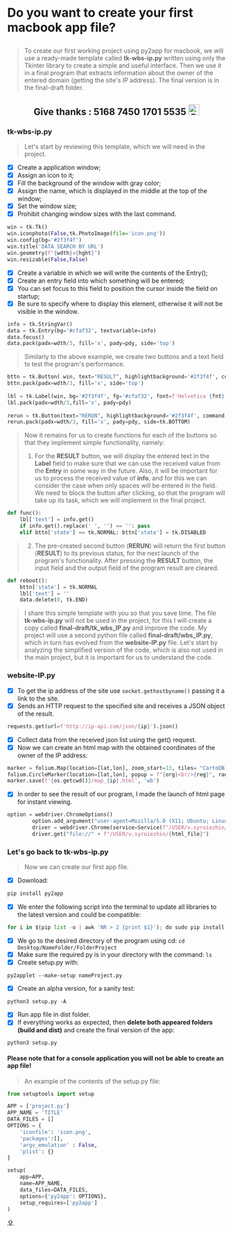 # <p id="UP">Do you want to create your first macbook app file?</p>

> To create our first working project using py2app for macbook, we will use a ready-made template called __tk-wbs-ip.py__ written using only the Tkinter library to create a simple and useful interface. Then we use it in a final program that extracts information about the owner of the entered domain (getting the site's IP address). The final version is in the final-draft folder.

## <p align="center">Give thanks : 5168 7450 1701 5535 <a href="https://en.privatbank.ua/all-ways-to-receive-send-an-international-transfer"><img src="https://upload.wikimedia.org/wikipedia/uk/f/ff/%D0%9B%D0%BE%D0%B3%D0%BE%D1%82%D0%B8%D0%BF_%D0%9F%D1%80%D0%B8%D0%B2%D0%B0%D1%8224.png" width = "25" alt="Privat Bank UA"> </a></p>

### tk-wbs-ip.py

> Let's start by reviewing this template, which we will need in the project.

- [X] Create a application window; 
- [X] Assign an icon to it; 
- [X] Fill the background of the window with gray color; 
- [X] Assign the name, which is displayed in the middle at the top of the window; 
- [X] Set the window size; 
- [X] Prohibit changing window sizes with the last command.
```python
win = tk.Tk()
win.iconphoto(False,tk.PhotoImage(file='icon.png'))
win.config(bg='#2f3f4f')
win.title('DATA SEARCH BY URL')
win.geometry(f"{wdth}x{hght}")
win.resizable(False,False)
```

- [X] Create a variable in which we will write the contents of the Entry();
- [X] Сreate an entry field into which something will be entered;
- [X] You can set focus to this field to position the cursor inside the field on startup;
- [X] Be sure to specify where to display this element, otherwise it will not be visible in the window.
```python
info = tk.StringVar()
data = tk.Entry(bg='#cfaf32', textvariable=info)
data.focus()
data.pack(padx=wdth/3, fill='x', pady=pdy, side='top')
```

> Similarly to the above example, we create two buttons and a text field to test the program's performance.
```python
bttn = tk.Button( win, text="RESULT", highlightbackground='#2f3f4f', command = func, font=fnt, compound=tk.CENTER, state=tk.NORMAL)
bttn.pack(padx=wdth/3, fill='x', side='top')
    
lbl = tk.Label(win, bg='#2f3f4f', fg='#cfaf32', font=f'Helvetica {fnt} bold')
lbl.pack(padx=wdth/3,fill='x', pady=pdy)
    
rerun = tk.Button(text="RERUN", highlightbackground='#2f3f4f', command = reboot, font=fnt, compound=tk.CENTER, state=tk.NORMAL)
rerun.pack(padx=wdth/3, fill='x', pady=pdy, side=tk.BOTTOM)
```

> Now it remains for us to create functions for each of the buttons so that they implement simple functionality, namely:
> 1. For the __RESULT__ button, we will display the entered text in the __Label__ field to make sure that we can use the received value from the __Entry__ in some way in the future. Also, it will be important for us to process the received value of __info__, and for this we can consider the case when only spaces will be entered in the field. We need to block the button after clicking, so that the program will take up its task, which we will implement in the final project.
```python
def func(): 
    lbl['text'] = info.get()
    if info.get().replace(' ', '') == '': pass
    elif bttn['state'] == tk.NORMAL: bttn['state'] = tk.DISABLED
```
> 2. The pre-created second button (__RERUN__) will return the first button (__RESULT__) to its previous status, for the next launch of the program's functionality. After pressing the __RESULT__ button, the input field and the output field of the program result are cleared.
```python
def reboot():
    bttn['state'] = tk.NORMAL
    lbl['text'] = ''
    data.delete(0, tk.END)
```
> I share this simple template with you so that you save time. The file __tk-wbs-ip.py__ will not be used in the project, for this I will create a copy called __final-draft/tk_wbs_IP.py__ and improve the code. My project will use a second python file called __final-draft/wbs_IP.py__, which in turn has evolved from the __website-IP.py__ file. Let's start by analyzing the simplified version of the code, which is also not used in the main project, but it is important for us to understand the code.

### website-IP.py

- [X] To get the ip address of the site use `socket.gethostbyname()` passing it a link to the site.
- [X] Sends an HTTP request to the specified site and receives a JSON object of the result.
```python
requests.get(url=f'http://ip-api.com/json/{ip}').json()
```
- [X] Сollect data from the received json list using the get() request.
- [X] Now we can create an html map with the obtained coordinates of the owner of the IP address:
```python
marker = folium.Map(location=[lat,lon], zoom_start=13, tiles= "CartoDB dark_matter")
folium.CircleMarker(location=[lat,lon], popup = f"{org}<br/>{reg}", radius=50, line_color='#3186cc', fill_color='#3186cc').add_to(marker)
marker.save(f'{os.getcwd()}/map_{ip}.html', 'wb')
```
- [X] In order to see the result of our program, I made the launch of html page for instant viewing.
```python
option = webdriver.ChromeOptions()
        option.add_argument("user-agent=Mozilla/5.0 (X11; Ubuntu; Linux x86_64; rv:84.0) Gecko/20100101 Firefox/84.0")
        driver = webdriver.Chrome(service=Service(f"/USER/v.syroiezhin/.wdm/drivers/chromedriver/mac64/103.0.5060.53/chromedriver"), options=option)
        driver.get("file://" + f"/USER/v.syroiezhin/{html_file}")
```

### Let's go back to tk-wbs-ip.py

> Now we can create our first app file.
- [X] Download:
```python
pip install py2app
```
- [X] We enter the following script into the terminal to update all libraries to the latest version and could be compatible:
```python
for i in $(pip list -o | awk 'NR > 2 {print $1}'); do sudo pip install -U $i; done
```
- [X] We go to the desired directory of the program using cd: `cd Desktop/NameFolder/FolderProject`
- [X] Make sure the required py is in your directory with the command: `ls`
- [X] Create setup.py with:
```
py2applet --make-setup nameProject.py
```
- [X] Create an alpha version, for a sanity test:
```
python3 setup.py -A
```
- [X] Run app file in dist folder.
- [X] If everything works as expected, then __delete both appeared folders (build and dist)__ and create the final version of the app:
```
python3 setup.py
```
#### Please note that for a console application you will not be able to create an app file!
> An example of the contents of the setup.py file:
```python
from setuptools import setup

APP = ['project.py']
APP_NAME = 'TITLE'
DATA_FILES = []
OPTIONS = {
    'iconfile': 'icon.png', 
    'packages':[],
    'argv_emulation' : False,
    'plist': {}
}

setup(
    app=APP,
    name=APP_NAME,
    data_files=DATA_FILES,
    options={'py2app': OPTIONS},
    setup_requires=['py2app']
)
```

[⇪](#UP)

